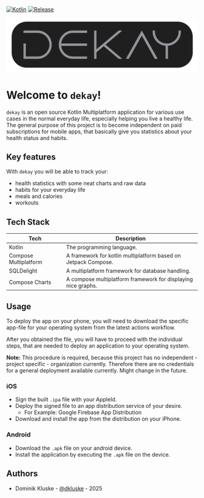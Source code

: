 <!-- Insert more Badges here -->
[![Kotlin](https://img.shields.io/badge/kotlin-2.1.10-blue.svg?logo=kotlin)](http://kotlinlang.org)
[![Release](https://img.shields.io/github/v/release/dkluske/dekay)](https://github.com/dkluske/dekay/releases)

<div align="center">

  <picture>
    <img alt="dekay logo" src="/statics/dekay_pill.png">
  </picture>

</div>

# Welcome to `dekay`!

`dekay` is an open source Kotlin Multiplatform application for various use cases in the normal everyday life, especially helping you live a healthy life.
The general purpose of this project is to become independent on paid subscriptions for mobile apps, that basically give you statistics about your health status and habits. 

## Key features

With `dekay` you will be able to track your:
- health statistics with some neat charts and raw data
- habits for your everyday life
- meals and calories
- workouts

## Tech Stack

| Tech                  | Description                                                    |
|-----------------------|----------------------------------------------------------------|
| Kotlin                | The programming language.                                      |
| Compose Multiplatform | A framework for kotlin multiplatform based on Jetpack Compose. |
| SQLDelight            | A multiplatform framework for database handling.               |
| Compose Charts        | A compose multiplatform framework for displaying nice graphs.  |

## Usage

To deploy the app on your phone, you will need to download the specific app-file for your operating system from the latest actions workflow.

After you obtained the file, you will have to proceed with the individual steps, that are needed to deploy an application to your operating system.

**Note:** This procedure is required, because this project has no independent - project specific - organization currently. Therefore there are no credentials for a general deployment available currently. Might change in the future.

### iOS

- Sign the built `.ipa` file with your AppleId.
- Deploy the signed file to an app distribution service of your desire.
  - For Example: Google Firebase App Distribution
- Download and install the app from the distribution on your iPhone.

### Android

- Download the `.apk` file on your android device.
- Install the application by executing the `.apk` file on the device. 

## Authors

- Dominik Kluske - [@dkluske](https://github.com/dkluske) - 2025
